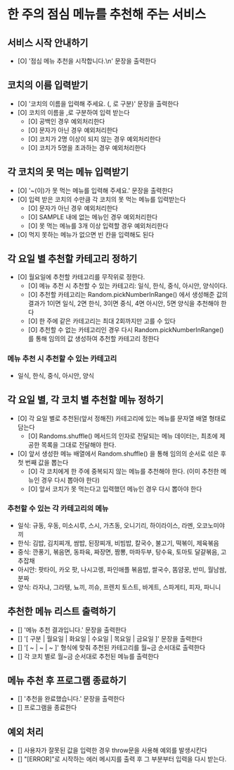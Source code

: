 # 한 주의 점심 메뉴를 추천해 주는 서비스

## 서비스 시작 안내하기

- [O] '점심 메뉴 추천을 시작합니다.\n' 문장을 출력한다

## 코치의 이름 입력받기

- [O] '코치의 이름을 입력해 주세요. (, 로 구분)' 문장을 출력한다
- [O] 코치의 이름을 ,로 구분하여 입력 받는다
  - [O] 공백인 경우 예외처리한다
  - [O] 문자가 아닌 경우 예외처리한다
  - [O] 코치가 2명 이상이 되지 않는 경우 예외처리한다
  - [O] 코치가 5명을 초과하는 경우 예외처리한다

## 각 코치의 못 먹는 메뉴 입력받기

- [O] '~(이)가 못 먹는 메뉴를 입력해 주세요.' 문장을 출력한다
- [O] 입력 받은 코치의 수만큼 각 코치의 못 먹는 메뉴를 입력받는다
  - [O] 문자가 아닌 경우 예외처리한다
  - [O] SAMPLE 내에 없는 메뉴인 경우 예외처리한다
  - [O] 못 먹는 메뉴를 3개 이상 입력할 경우 예외처리한다
- [O] 먹지 못하는 메뉴가 없으면 빈 칸을 입력해도 된다

## 각 요일 별 추천할 카테고리 정하기

- [O] 월요일에 추천할 카테고리를 무작위로 정한다.
  - [O] 메뉴 추천 시 추천할 수 있는 카테고리: 일식, 한식, 중식, 아시안, 양식이다.
  - [O] 추천할 카테고리는 Random.pickNumberInRange() 에서 생성해준 값의 결과가 1이면 일식, 2면 한식, 3이면 중식, 4면 아시안, 5면 양식을 추천해야 한다
  - [O] 한 주에 같은 카테고리는 최대 2회까지만 고를 수 있다
  - [O] 추천할 수 없는 카테고리인 경우 다시 Random.pickNumberInRange() 를 통해 임의의 값 생성하여 추천할 카테고리 정한다

### 메뉴 추천 시 추천할 수 있는 카테고리

- 일식, 한식, 중식, 아시안, 양식

## 각 요일 별, 각 코치 별 추천할 메뉴 정하기

- [O] 각 요일 별로 추천된(앞서 정해진) 카테고리에 있는 메뉴를 문자열 배열 형태로 담는다
  - [O] Randoms.shuffle() 메서드의 인자로 전달되는 메뉴 데이터는, 최초에 제공한 목록을 그대로 전달해야 한다.
- [O] 앞서 생성한 메뉴 배열에서 Random.shuffle() 을 통해 임의의 순서로 섞은 후 첫 번째 값을 뽑는다
  - [O] 각 코치에게 한 주에 중복되지 않는 메뉴를 추천해야 한다. (이미 추천한 메뉴인 경우 다시 뽑아야 한다)
  - [O] 앞서 코치가 못 먹는다고 입력했던 메뉴인 경우 다시 뽑아야 한다

### 추천할 수 있는 각 카테고리의 메뉴

- 일식: 규동, 우동, 미소시루, 스시, 가츠동, 오니기리, 하이라이스, 라멘, 오코노미야끼
- 한식: 김밥, 김치찌개, 쌈밥, 된장찌개, 비빔밥, 칼국수, 불고기, 떡볶이, 제육볶음
- 중식: 깐풍기, 볶음면, 동파육, 짜장면, 짬뽕, 마파두부, 탕수육, 토마토 달걀볶음, 고추잡채
- 아시안: 팟타이, 카오 팟, 나시고렝, 파인애플 볶음밥, 쌀국수, 똠얌꿍, 반미, 월남쌈, 분짜
- 양식: 라자냐, 그라탱, 뇨끼, 끼슈, 프렌치 토스트, 바게트, 스파게티, 피자, 파니니

## 추천한 메뉴 리스트 출력하기

- [] '메뉴 추천 결과입니다.' 문장을 출력한다
- [] '[ 구분 | 월요일 | 화요일 | 수요일 | 목요일 | 금요일 ]' 문장을 출력한다
- [] '[ ~ | ~ | ~ ]' 형식에 맞춰 추천된 카테고리를 월~금 순서대로 출력한다
- [] 각 코치 별로 월~금 순서대로 추천된 메뉴를 출력한다

## 메뉴 추천 후 프로그램 종료하기

- [] '추천을 완료했습니다.' 문장을 출력한다
- [] 프로그램을 종료한다

## 예외 처리

- [] 사용자가 잘못된 값을 입력한 경우 throw문을 사용해 예외를 발생시킨다
- [] "[ERROR]"로 시작하는 에러 메시지를 출력 후 그 부분부터 입력을 다시 받는다.
